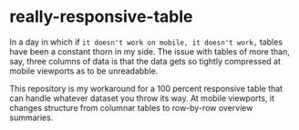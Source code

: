 # really-responsive-table
In a day in which if `it doesn't work on mobile, it doesn't work,` tables have been a constant thorn in my side. The issue with tables of more than, say, three columns of data is that the data gets so tightly compressed at mobile viewports as to be unreadabble. 

This repository is my workaround for a 100 percent responsive table that can handle whatever dataset you throw its way. At mobile viewports, it changes structure from columnar tables to row-by-row overview summaries.
